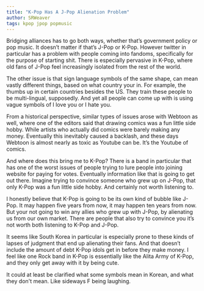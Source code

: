 ```yaml
---
title: "K-Pop Has A J-Pop Alienation Problem"
author: SRWeaver
tags: kpop jpop popmusic
---
```

Bridging alliances has to go both ways, whether that’s government policy or pop music. It doesn’t matter if that’s J-Pop or K-Pop. However twitter in particular has a problem with people coming into fandoms, specifically for the purpose of starting shit. There is especially pervasive in K-Pop, where old fans of J-Pop feel increasingly isolated from the rest of the world.

The other issue is that sign language symbols of the same shape, can mean vastly different things, based on what country your in. For example, the thumbs up in certain countries besides the US. They train these people to be multi-lingual, supposedly. And yet all people can come up with is using vague symbols of I love you or I hate you.

From a historical perspective, similar types of issues arose with Webtoon as well, where one of the editors said that drawing comics was a fun little side hobby. While artists who actually did comics were barely making any money. Eventually this inevitably caused a backlash, and these days Webtoon is almost nearly as toxic as Youtube can be. It’s the Youtube of comics.

And where does this bring me to K-Pop? There is a band in particular that has one of the worst issues of people trying to lure people into joining website for paying for votes. Eventually information like that is going to get out there. Imagine trying to convince someone who grew up on J-Pop, that only K-Pop was a fun little side hobby. And certainly not worth listening to.

I honestly believe that K-Pop is going to be its own kind of bubble like J-Pop. It may happen five years from now, it may happen ten years from now. But your not going to win any allies who grew up with J-Pop, by alienating us from our own market. There are people that also try to convince you it’s not worth both listening to K-Pop and J-Pop.

It seems like South Korea in particular is especially prone to these kinds of lapses of judgment that end up alienating their fans. And that doesn’t include the amount of debt K-Pop idols get in before they make money. I feel like one Rock band in K-Pop is essentially like the Alita Army of K-Pop, and they only get away with it by being cute.

It could at least be clarified what some symbols mean in Korean, and what they don't mean. Like sideways F being laughing.
